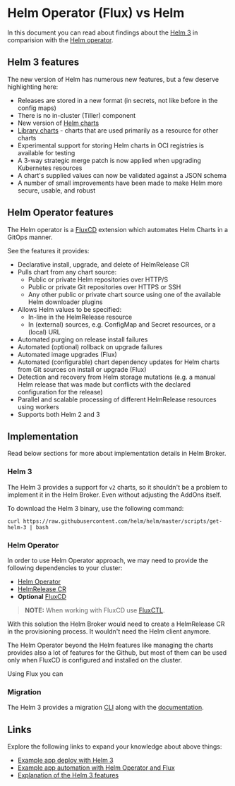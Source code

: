 # Helm Operator (Flux) vs Helm

In this document you can read about findings about the [Helm 3](https://helm.sh/docs/) in comparision with the [Helm operator](https://docs.fluxcd.io/projects/helm-operator/en/latest/).

## Helm 3 features

The new version of Helm has numerous new features, but a few deserve highlighting here:

- Releases are stored in a new format (in secrets, not like before in the config maps)
- There is no in-cluster (Tiller) component
- New version of [Helm charts](https://helm.sh/docs/topics/charts/)
- [Library charts](https://helm.sh/docs/topics/library_charts/) - charts that are used primarily as a resource for other charts
- Experimental support for storing Helm charts in OCI registries is available for testing
- A 3-way strategic merge patch is now applied when upgrading Kubernetes resources
- A chart's supplied values can now be validated against a JSON schema
- A number of small improvements have been made to make Helm more secure, usable, and robust

## Helm Operator features

The Helm operator is a [FluxCD](https://github.com/fluxcd/flux) extension which automates Helm Charts in a GitOps manner.

See the features it provides:
- Declarative install, upgrade, and delete of HelmRelease CR
- Pulls chart from any chart source:
    - Public or private Helm repositories over HTTP/S
    - Public or private Git repositories over HTTPS or SSH
    - Any other public or private chart source using one of the available Helm downloader plugins
- Allows Helm values to be specified:
    - In-line in the HelmRelease resource
    - In (external) sources, e.g. ConfigMap and Secret resources, or a (local) URL
- Automated purging on release install failures
- Automated (optional) rollback on upgrade failures
- Automated image upgrades (Flux)
- Automated (configurable) chart dependency updates for Helm charts from Git sources on install or upgrade (Flux)
- Detection and recovery from Helm storage mutations (e.g. a manual Helm release that was made but conflicts with the declared configuration for the release)
- Parallel and scalable processing of different HelmRelease resources using workers
- Supports both Helm 2 and 3

## Implementation

Read below sections for more about implementation details in Helm Broker.

### Helm 3

The Helm 3 provides a support for `v2` charts, so it shouldn't be a problem to implement it in the Helm Broker. Even without adjusting the AddOns itself.

To download the Helm 3 binary, use the following command:

```
curl https://raw.githubusercontent.com/helm/helm/master/scripts/get-helm-3 | bash
```

### Helm Operator

In order to use Helm Operator approach, we may need to provide the following dependencies to your cluster:

- [Helm Operator](https://github.com/fluxcd/helm-operator/tree/v1.1.0/chart/helm-operator)
- [HelmRelease CR](https://raw.githubusercontent.com/fluxcd/helm-operator/1.1.0/deploy/crds.yaml)
- **Optional** [FluxCD](https://github.com/fluxcd/helm-operator/tree/master/chart/helm-operator)

>**NOTE:** When working with FluxCD use [FluxCTL](https://github.com/fluxcd/flux/releases/tag/1.19.0).

With this solution the Helm Broker would need to create a HelmRelease CR in the provisioning process. It wouldn't need the Helm client anymore.

The Helm Operator beyond the Helm features like managing the charts provides also a lot of features for the Github, but most of them can be used only when FluxCD is configured and installed on the cluster.

Using Flux you can 

### Migration

The Helm 3 provides a migration [CLI](https://github.com/helm/helm-2to3) along with the [documentation](https://helm.sh/docs/topics/v2_v3_migration/).

## Links

Explore the following links to expand your knowledge about above things:

- [Example app deploy with Helm 3](https://www.civo.com/learn/guide-to-helm-3-with-an-express-js-microservice)
- [Example app automation with Helm Operator and Flux](https://www.civo.com/learn/gitops-using-helm3-and-flux-for-an-node-js-and-express-js-microservice)
- [Explanation of the Helm 3 features](https://thenewstack.io/helm-3-is-almost-boring-and-thats-a-great-sign-of-maturity/)